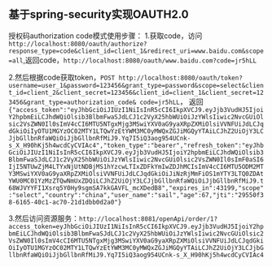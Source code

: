 ## 基于spring-security实现OAUTH2.0

授权码authorization code模式使用步骤：
1.获取code，访问`http://localhost:8080/oauth/authorize?response_type=code&client_id=client_1&redirect_uri=www.baidu.com&scope=all`,返回code，`http://localhost:8080/oauth/www.baidu.com?code=jr5hLL`

2.然后根据code获取token，`POST http://localhost:8080/oauth/token?username=user_1&password=123456&grant_type=password&scope=select&client_id=client_2&client_secret=123456&client_id=client_1&client_secret=123456&grant_type=authorization_code& code=jr5hLL`，
返回`{"access_token":"eyJhbGciOiJIUzI1NiIsInR5cCI6IkpXVCJ9.eyJjb3VudHJ5IjoiY2hpbmEiLCJhdWQiOlsib3BlbmFwaSJdLCJ1c2VyX25hbWUiOiJzYWlsIiwic2NvcGUiOlsic2VsZWN0Il0sImV4cCI6MTU5NTgxMjg3MSwiYXV0aG9yaXRpZXMiOlsiVVNFUiJdLCJqdGkiOiIyOTU1MGYzOC02MTY1LTQwYzEtYWM3MC0yMWQxZGJiMGQyYTAiLCJhZ2UiOjY3LCJjbGllbnRfaWQiOiJjbGllbnRfMiJ9.Yq7I5iQ3aog954UCnk-s_X_H90hKj5h4wcdCyCVIAc4","token_type":"bearer","refresh_token":"eyJhbGciOiJIUzI1NiIsInR5cCI6IkpXVCJ9.eyJjb3VudHJ5IjoiY2hpbmEiLCJhdWQiOlsib3BlbmFwaSJdLCJ1c2VyX25hbWUiOiJzYWlsIiwic2NvcGUiOlsic2VsZWN0Il0sImF0aSI6IjI5NTUwZjM4LTYxNjUtNDBjMS1hYzcwLTIxZDFkYmIwZDJhMCIsImV4cCI6MTU5ODM2MTY3MSwiYXV0aG9yaXRpZXMiOlsiVVNFUiJdLCJqdGkiOiJiNzRjMmFiOS1mYTY3LTQ0ZDAtYWU0MC01YzMzZTQwNmUxZDQiLCJhZ2UiOjY3LCJjbGllbnRfaWQiOiJjbGllbnRfMiJ9.t68WJVYYFI1Xsrq5Y0Hy9sgmSA7kkGAVFL_mcXDedB8","expires_in":43199,"scope":"select","country":"china","user_name":"sail","age":67,"jti":"29550f38-6165-40c1-ac70-21d1dbb0d2a0"}`

3.然后访问资源服务：`http://localhost:8081/openApi/order/1?access_token=eyJhbGciOiJIUzI1NiIsInR5cCI6IkpXVCJ9.eyJjb3VudHJ5IjoiY2hpbmEiLCJhdWQiOlsib3BlbmFwaSJdLCJ1c2VyX25hbWUiOiJzYWlsIiwic2NvcGUiOlsic2VsZWN0Il0sImV4cCI6MTU5NTgxMjg3MSwiYXV0aG9yaXRpZXMiOlsiVVNFUiJdLCJqdGkiOiIyOTU1MGYzOC02MTY1LTQwYzEtYWM3MC0yMWQxZGJiMGQyYTAiLCJhZ2UiOjY3LCJjbGllbnRfaWQiOiJjbGllbnRfMiJ9.Yq7I5iQ3aog954UCnk-s_X_H90hKj5h4wcdCyCVIAc4`